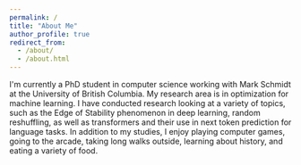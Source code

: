 ```yaml
---
permalink: /
title: "About Me"
author_profile: true
redirect_from: 
  - /about/
  - /about.html
---
```


I'm currently a PhD student in computer science working with Mark Schmidt at the University of British Columbia. My research area is in optimization for machine learning. I have conducted research looking at a variety of topics, such as the Edge of Stability phenomenon in deep learning, random reshuffling, as well as transformers and their use in next token prediction for language tasks. In addition to my studies, I enjoy playing computer games, going to the arcade, taking long walks outside, learning about history, and eating a variety of food.